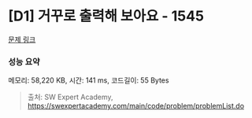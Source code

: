 # [D1] 거꾸로 출력해 보아요 - 1545 

[문제 링크](https://swexpertacademy.com/main/code/problem/problemDetail.do?contestProbId=AV2gbY0qAAQBBAS0) 

### 성능 요약

메모리: 58,220 KB, 시간: 141 ms, 코드길이: 55 Bytes



> 출처: SW Expert Academy, https://swexpertacademy.com/main/code/problem/problemList.do